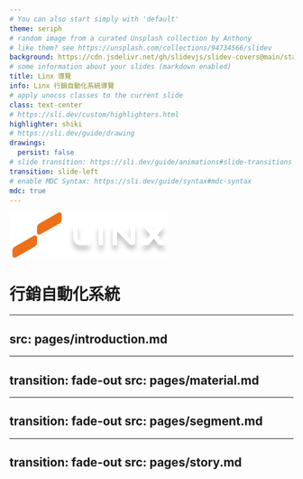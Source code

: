 ```yaml
---
# You can also start simply with 'default'
theme: seriph
# random image from a curated Unsplash collection by Anthony
# like them? see https://unsplash.com/collections/94734566/slidev
background: https://cdn.jsdelivr.net/gh/slidevjs/slidev-covers@main/static/6terqWC_KCk.webp
# some information about your slides (markdown enabled)
title: Linx 導覽
info: Linx 行銷自動化系統導覽
# apply unocss classes to the current slide
class: text-center
# https://sli.dev/custom/highlighters.html
highlighter: shiki
# https://sli.dev/guide/drawing
drawings:
  persist: false
# slide transition: https://sli.dev/guide/animations#slide-transitions
transition: slide-left
# enable MDC Syntax: https://sli.dev/guide/syntax#mdc-syntax
mdc: true
---
```


<div class="flex flex-col justify-center items-center w-full relative">
  <img class="w-[180px] mb-4" src="images/logo.svg"/>
  <h1>行銷自動化系統</h1>
</div>

---
src: pages/introduction.md
---

---
transition: fade-out
src: pages/material.md
---

---
transition: fade-out
src: pages/segment.md
---

---
transition: fade-out
src: pages/story.md
---
